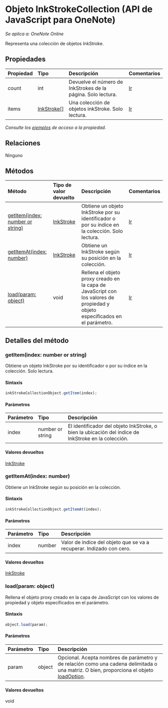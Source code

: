 # <a name="inkstrokecollection-object-(javascript-api-for-onenote)"></a>Objeto InkStrokeCollection (API de JavaScript para OneNote)

_Se aplica a: OneNote Online_   


Representa una colección de objetos InkStroke.

## <a name="properties"></a>Propiedades

| Propiedad     | Tipo   |Descripción|Comentarios|
|:---------------|:--------|:----------|:-------|
|count|int|Devuelve el número de InkStrokes de la página. Solo lectura.|[Ir](https://github.com/OfficeDev/office-js-docs/issues/new?title=OneNote-inkStrokeCollection-count)|
|items|[InkStroke[]](inkstroke.md)|Una colección de objetos inkStroke. Solo lectura.|[Ir](https://github.com/OfficeDev/office-js-docs/issues/new?title=OneNote-inkStrokeCollection-items)|

_Consulte los [ejemplos](#property-access-examples) de acceso a la propiedad._

## <a name="relationships"></a>Relaciones
Ninguno


## <a name="methods"></a>Métodos

| Método           | Tipo de valor devuelto    |Descripción| Comentarios|
|:---------------|:--------|:----------|:-------|
|[getItem(index: number or string)](#getitemindex-number-or-string)|[InkStroke](inkstroke.md)|Obtiene un objeto InkStroke por su identificador o por su índice en la colección. Solo lectura.|[Ir](https://github.com/OfficeDev/office-js-docs/issues/new?title=OneNote-inkStrokeCollection-getItem)|
|[getItemAt(index: number)](#getitematindex-number)|[InkStroke](inkstroke.md)|Obtiene un InkStroke según su posición en la colección.|[Ir](https://github.com/OfficeDev/office-js-docs/issues/new?title=OneNote-inkStrokeCollection-getItemAt)|
|[load(param: object)](#loadparam-object)|void|Rellena el objeto proxy creado en la capa de JavaScript con los valores de propiedad y objeto especificados en el parámetro.|[Ir](https://github.com/OfficeDev/office-js-docs/issues/new?title=OneNote-inkStrokeCollection-load)|

## <a name="method-details"></a>Detalles del método


### <a name="getitem(index:-number-or-string)"></a>getItem(index: number or string)
Obtiene un objeto InkStroke por su identificador o por su índice en la colección. Solo lectura.

#### <a name="syntax"></a>Sintaxis
```js
inkStrokeCollectionObject.getItem(index);
```

#### <a name="parameters"></a>Parámetros
| Parámetro    | Tipo   |Descripción|
|:---------------|:--------|:----------|
|index|number or string|El identificador del objeto InkStroke, o bien la ubicación del índice de InkStroke en la colección.|

#### <a name="returns"></a>Valores devueltos
[InkStroke](inkstroke.md)

### <a name="getitemat(index:-number)"></a>getItemAt(index: number)
Obtiene un InkStroke según su posición en la colección.

#### <a name="syntax"></a>Sintaxis
```js
inkStrokeCollectionObject.getItemAt(index);
```

#### <a name="parameters"></a>Parámetros
| Parámetro    | Tipo   |Descripción|
|:---------------|:--------|:----------|
|index|number|Valor de índice del objeto que se va a recuperar. Indizado con cero.|

#### <a name="returns"></a>Valores devueltos
[InkStroke](inkstroke.md)

### <a name="load(param:-object)"></a>load(param: object)
Rellena el objeto proxy creado en la capa de JavaScript con los valores de propiedad y objeto especificados en el parámetro.

#### <a name="syntax"></a>Sintaxis
```js
object.load(param);
```

#### <a name="parameters"></a>Parámetros
| Parámetro    | Tipo   |Descripción|
|:---------------|:--------|:----------|
|param|object|Opcional. Acepta nombres de parámetro y de relación como una cadena delimitada o una matriz. O bien, proporciona el objeto [loadOption](loadoption.md).|

#### <a name="returns"></a>Valores devueltos
void
